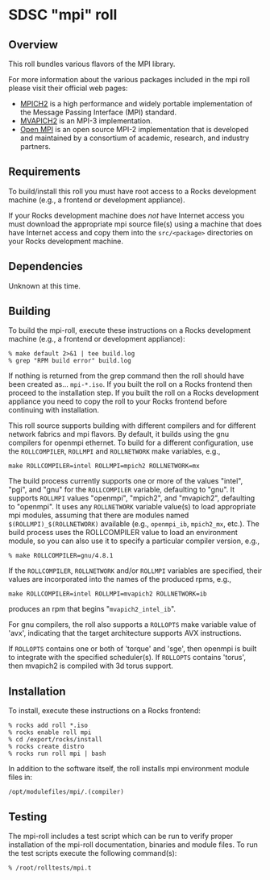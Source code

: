 # SDSC "mpi" roll

## Overview

This roll bundles various flavors of the MPI library.

For more information about the various packages included in the mpi roll please visit their official web pages:

- <a href="http://www.mpich.org" target="_blank">MPICH2</a> is a high
performance and widely portable implementation of the Message Passing Interface
(MPI) standard.
- <a href="http://mvapich.cse.ohio-state.edu/overview/mvapich2/"
target="_blank">MVAPICH2</a> is an MPI-3 implementation.
- <a href="http://www.open-mpi.org" target="_blank">Open MPI</a> is an open
source MPI-2 implementation that is developed and maintained by a consortium of
academic, research, and industry partners.


## Requirements

To build/install this roll you must have root access to a Rocks development
machine (e.g., a frontend or development appliance).

If your Rocks development machine does *not* have Internet access you must
download the appropriate mpi source file(s) using a machine that does
have Internet access and copy them into the `src/<package>` directories on your
Rocks development machine.


## Dependencies

Unknown at this time.


## Building

To build the mpi-roll, execute these instructions on a Rocks development
machine (e.g., a frontend or development appliance):

```shell
% make default 2>&1 | tee build.log
% grep "RPM build error" build.log
```

If nothing is returned from the grep command then the roll should have been
created as... `mpi-*.iso`. If you built the roll on a Rocks frontend then
proceed to the installation step. If you built the roll on a Rocks development
appliance you need to copy the roll to your Rocks frontend before continuing
with installation.

This roll source supports building with different compilers and for different
network fabrics and mpi flavors.  By default, it builds using the gnu compilers
for openmpi ethernet.  To build for a different configuration, use the
`ROLLCOMPILER`, `ROLLMPI` and `ROLLNETWORK` make variables, e.g.,

```shell
make ROLLCOMPILER=intel ROLLMPI=mpich2 ROLLNETWORK=mx 
```

The build process currently supports one or more of the values "intel", "pgi",
and "gnu" for the `ROLLCOMPILER` variable, defaulting to "gnu".  It supports
`ROLLMPI` values "openmpi", "mpich2", and "mvapich2", defaulting to "openmpi".
It uses any `ROLLNETWORK` variable value(s) to load appropriate mpi modules,
assuming that there are modules named `$(ROLLMPI)_$(ROLLNETWORK)` available
(e.g., `openmpi_ib`, `mpich2_mx`, etc.).  The build process uses the
ROLLCOMPILER value to load an environment module, so you can also use it to
specify a particular compiler version, e.g.,

```shell
% make ROLLCOMPILER=gnu/4.8.1
```

If the `ROLLCOMPILER`, `ROLLNETWORK` and/or `ROLLMPI` variables are specified,
their values are incorporated into the names of the produced rpms, e.g.,

```shell
make ROLLCOMPILER=intel ROLLMPI=mvapich2 ROLLNETWORK=ib
```
produces an rpm that begins "`mvapich2_intel_ib`".

For gnu compilers, the roll also supports a `ROLLOPTS` make variable value of
'avx', indicating that the target architecture supports AVX instructions.

If `ROLLOPTS` contains one or both of 'torque' and 'sge', then openmpi is built
to integrate with the specified scheduler(s).  If `ROLLOPTS` contains 'torus',
then mvapich2 is compiled with 3d torus support.

## Installation

To install, execute these instructions on a Rocks frontend:

```shell
% rocks add roll *.iso
% rocks enable roll mpi
% cd /export/rocks/install
% rocks create distro
% rocks run roll mpi | bash
```

In addition to the software itself, the roll installs mpi environment
module files in:

```shell
/opt/modulefiles/mpi/.(compiler)
```


## Testing

The mpi-roll includes a test script which can be run to verify proper
installation of the mpi-roll documentation, binaries and module files. To
run the test scripts execute the following command(s):

```shell
% /root/rolltests/mpi.t 
```
